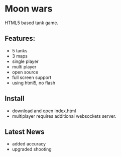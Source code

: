 # Moon wars

HTML5 based tank game.

## Features:
* 5 tanks
* 3 maps
* single player
* multi player
* open source
* full screen support
* using html5, no flash

## Install
* download and open index.html
* multiplayer requires additional websockets server.

## Latest News
* added accuracy
* upgraded shooting

